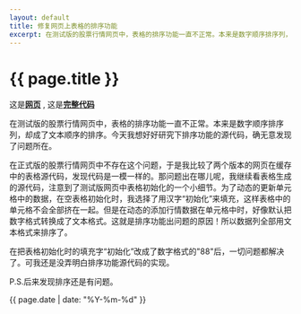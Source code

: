 ```yaml
---
layout: default
title: 修复网页上表格的排序功能
excerpt: 在测试版的股票行情网页中，表格的排序功能一直不正常。本来是数字顺序排序列，却成了文本顺序的排序。
---
```

{{ page.title }}
================
这是[**网页**](http://cforth.github.io/gdzqtest/) , 这是[**完整代码**](https://github.com/cforth/gdzqtest/commit/b15305ffdef0942cede6d64c0089bd43b83dddf1)

在测试版的股票行情网页中，表格的排序功能一直不正常。本来是数字顺序排序列，却成了文本顺序的排序。今天我想好好研究下排序功能的源代码，确无意发现了问题所在。

在正式版的股票行情网页中不存在这个问题，于是我比较了两个版本的网页在缓存中的表格源代码，发现代码是一模一样的。那问题出在哪儿呢，我继续看表格生成的源代码，注意到了测试版网页中表格初始化的一个小细节。为了动态的更新单元格中的数据，在空表格初始化时，我选择了用汉字“初始化”来填充，这样表格中的单元格不会全部挤在一起。但是在动态的添加行情数据在单元格中时，好像默认把数字格式转换成了文本格式。这就是排序功能出问题的原因！所以数据列全部用文本格式来排序了。

在把表格初始化时的填充字“初始化”改成了数字格式的"88"后，一切问题都解决了。可我还是没弄明白排序功能源代码的实现。

P.S.后来发现排序还是有问题。

{{ page.date | date: "%Y-%m-%d" }}

